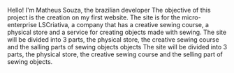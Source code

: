 Hello! I'm Matheus Souza, the brazilian developer
The objective of this project is the creation on my first website.
The site is for the micro-enterprise LSCriativa, a company that has a creative sewing course, a physical store and a service for creating objects made with sewing.
The site will be divided into 3 parts, the physical store, the creative sewing course and the salling parts of sewing objects objects
The site will be divided into 3 parts, the physical store, the creative sewing course and the selling part of sewing objects.